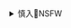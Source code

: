 <details><summary>慎入🔞NSFW</summary>

Not Safe For Work
![](https://upload.wikimedia.org/wikipedia/commons/thumb/d/d3/Biohazard_Symbol_Specification.png/210px-Biohazard_Symbol_Specification.png)

<details><summary><b>风险自理Use At Your Own Risk🈲</summary>

### 最具震撼力的反面教材：《“571工程”纪要》全文
https://2newcenturynet.blogspot.com/2020/09/571.html

zgzy通知

　　所谓“反面教材”，顾名思义，其内容当然是坏的、消极的，不能学习、模仿，只能展开批判。然而，在消息闭塞的年代，反面教材的传播，有时会产生事与愿违的效果。

　　1972年1月13日，zgzy下发由zy专案组整理的《粉碎林陈反党集团反革命政变的斗争（材料之二）》，其中，附件二是反革命政变纲领《“571工程”纪要》，堪称新中国成立以来最具震撼力的一部反面教材。

　　据吴德回忆，对于是否下发《“571工程”纪要》，因其用词恶毒，当时在政治局成员中有不同意见。毛泽东一锤定音：“这一件最重要，必须下发。”

　　《粉碎林陈反党集团反革命政变的斗争（材料之二）》说：

　　遵照毛主席的教导，将《“571工程”纪要》这个反革命政变纲领全文印发全党、全军和全国人民，好处极大。林彪的《“571工程”纪要》这个反革命纲领，同它的作者们一道，已经被人民押上历史的审判台。它如同一切反革命文件一样，并不是成功的纪录，而只是失败的纪录，现在已经成为一个很好的反面教材。

　　该文件称，林彪一伙在《“571工程”纪要》中咒骂革命的话和他们的反革命策略，“必将激起全党、全军和全国人民极大的无产阶级义愤，也必将引起一小撮反革命分子的共鸣”。果真如此吗？

　　以下内容（含注释、笔误）出自批判材料，均为原文照录。

《“571工程”纪要》影印件

“571工程”纪要[1]

（一九七一、三月二十二——二十四）

　　（一）可能性

　　（二）必要性

　　（三）基本条件

　　（四）时机

　　（五）力量

　　（六）口号和纲领

　　（七）实施要点

　　（八）政策和策略

　　（九）保密和纪律

原件第1页

可能性

　　△9·2后[2]，政局不稳，统治集团内部矛盾尖锐，右派势力抬头

　　军队受压

　　十多年来，国民经济停滞不前

　　群众和基层干部、部队中下干部实际生活水平下降，不满情绪日益增长。敢怒不敢言。甚至不敢怒不敢言

　　统治集团内部上层很腐败、昏庸无能

　　众叛亲离

　　（1）一场政治危机正在蕴〔酝〕酿，

　　（2）夺权正在进行。

　　（3）对方目标在改变接班人

　　（4）中国正在进行一场逐渐地和平演变式的政变。

　　（5）这种政变形式是他们惯用手法

　　（6）他们“故计〔伎〕重演”。

　　（7）政变正朝着有利于笔杆子，而不利于枪杆子方向发展。

　　（8）因此，我们要以暴力革命的突变来阻止和平演变式的反革命渐变。反之，如果我们不用“五七一”工程阻止和平演变，一旦他们得逞，不知有多少人头落地，中国革命不知要推迟多少年。

　　（9）一场新的夺权斗争势不可免，我们不掌握革命领导权，领导权将落在别人头上

　　我方力量

　　经过几年准备，在思想上、组织上、军事上的水平都有相当提高。具有一定的思想和物质基础。

　　在全国，只有我们这支力量正在崛起，蒸蒸日上，朝气勃勃。

　　革命的领导权落在谁的头上，未来政权就落在谁的头上，

　　在中国未来这场政治革命中，我们“舰队”[3]采取什么态度？

　　取得了革命领导权就取得了未来的政权。

　　革命领导权历史地落在我们舰队头上。

　　和国外“五七一工程”相比，我们的准备和力量比他们充分得多、成功的把握性大得多。

　　和十月革命相比，我们比当时苏维埃力量也不算小。

　　地理回旋余地大

　　空军机动能力强。

　　比较起来，空军搞“五七一”比较容易得到全国政权，军区搞地方割据。

　　两种可能性：

　　夺取全国政权，

　　割据局面

必要性、必然性

　　B—52[4]好景不长，急不可待地要在近几年内安排后事。

　　对我们不放心。

　　如其束手被擒，不如破釜沉舟。

　　在政治上后发制人，

　　军事行动上先发制人

　　我国社会主义制度正在受到严重威胁，

　　笔杆子托派集团正在任意篡改、歪曲马列主义，为他们私利服务。

　　他们用假革命的词藻代替马列主义，用来欺骗和蒙蔽中国人民的思想

　　当前他们的继续革命论实质是托洛茨基的不断革命论，

　　他们的革命对象实际是中国人民，而首当其冲的是军队和与他们持不同意见的人

　　他们的社会主义实质是社会法西斯主义

　　他们把中国的国家机器变成一种互相残杀，互相倾轧的绞肉机式的

　　把党内和国家政治生活变成封建专制独裁式的家长制生活

　　当然，我们不否定他在统一中国的历史作用，正因为如此，我们革命者在历史上曾给过他应有的地位和支持。

　　但是现在他滥用中国人民给其信任和地位，历史地走向反面　实际上他已成了当代的秦始皇，

　　为了向中国人民负责，向中国历史负责，我们的等待和忍耐是有限度的！

　　他不是一个真正的马列主义者，而是一个行孔孟之道　借马列主义之皮、执秦始皇之法的中国历史上最大的封建暴君。

基本条件

　　有利条件：

　　国内政治矛盾激化

　　　　　　危机四伏

　　——独裁者越来越不得人心，

　　——统治集团内部很不稳定，争权夺利、勾心斗角、几乎白热化。

　　——军队受压　军心不　高级中上层干部不服、不满，并且握有兵权

　　——一小撮秀才　仗势横行霸道，四面树敌　头脑发胀，对自己估计过高。

　　——党内长期斗争和文化大革命中被排斥和打击的高级干部敢怒不敢言。

　　——农民生活缺吃少穿

　　——青年知识分子上山下乡，等于变相劳改。

　　——红卫兵初期受骗被利用，已经发　充当炮灰，后期被压制变成了替罪羔羊

　　——机关干部被精简，上五七干校等于变相失业。

　　——工人（特别是青年工人）工资冻结，等于变相受剥削。

　　国外矛盾激化

　　中苏对立。整苏联。我们行动会得到苏联支持。

　　最重要的条件：我们有首长威名望、权力和联合舰队的力量

　　从自然条件上讲

　　国土辽阔、回旋余地大，加之空军机动性强，有利于突袭、串联、转移，甚至于撤退。

　　困难

　　△目前我们力量准备还不足

　　△群众对B—52的个人迷信很深

　　△由于B—52分而治之，军队内矛盾相当复杂，很难形成被我们掌握的统一的力量，

　　△B—52身〔深〕居简出，行动神秘鬼〔诡〕窄〔诈〕，戒备森严，给我们行动带来一定困难

时机

　　敌我双方骑虎难下

　　目前表面上的暂时平衡维持不久，矛盾的平衡是暂时的相对的，不平衡是绝对的。

　　是一场你死我活斗争！只要他们上台，我们就要下台，进监狱。卫戍区。或者我们把他吃掉，或者他们把我们吃掉。

　　战略上两种时机：

　　一种我们准备好了，能吃掉他们的时候；

　　一种是发现敌人张开嘴巴要把我们吃掉时候，我们受到严重危险的时候；这时不管准备和没准备好，也要破釜沉舟。

　　战术上时机和手段

　　△B—52在我手中，敌主力舰[5]均在我手心之中。

　　　　　　　　　属于自投罗网式

　　△利用上层集会一网打尽

　　△先斩局部爪牙，先和B—52既成事实，逼迫B—52就范，

　　　　　　　　　逼宫形式

　　△利用特种手段如毒气、细菌武器、轰炸、543[6]、车祸、暗杀、绑架、城市游击小分队

林立果驾驶水陆两用汽车

基本力量和可借用力量

　　基本力量　△联合舰队和各分舰队（上海、北京、广州）

　　　　　　　△王、陈、江[7]掌握的四、五军骨干力量

　　　　　　　△九师、十八师

　　　　　　　△二十一坦克团

　　　　　　　△民航

　　　　　　　△三十四师

　　借用力量：国内

　　　　　　　△二十军

　　　　　　　△ 三十八军

　　　　　　　△黄军委办事组

　　　　　　　△国防科委

　　　　　　　△广州、成都、武汉、江西、济南、福州、新江、西安

　　　　　　　△社会力量、农民、红卫兵青年学生、机关干部、工人、

　　　　　　　国外：

　　　　　　　苏联（秘密谈判）

　　　　　　　美国（中美谈判）

　　　　　　　借苏力量拑〔箝〕制国内外其它各种力量。

　　　　　　　暂时核保护伞[8]。

动员群众口号、纲领

　　全军指战员团结起来！

　　全党团结起来！

　　全国人民团结起来！

　　打倒当代的秦始皇—B52，

　　推翻挂着社会主义招牌的封建王朝，

　　建立一个真正属于无产阶级和劳动人民的社会主义国家！

　　对外：

　　全世界真正的马列主义者联合起来！

　　全世界无产阶级和被压迫民族联合起来！

　　全世界人民团结起来！

　　我们对外政策是坚持和平共处五项原则

　　承认现有的与各国的外交关系，保护使馆人员的安全。

　　全国人民团结起来，全军指战员团结起，全党团结起来

　　用民富国强代替他“国富”民穷

　　使人民丰衣足食、安居乐业　政治上、经济上组织上得到真正解放

　　用真正的马列主义作为我们指导思想，建设真正的社会主义代替B—52的封建专制的社会主义，即社会封建主义。

　　全国工人、农民、机关干部、各行各业要坚守岗位，努力生产，保护国家财富和档案，遵守和维护社会秩序。

　　因此，各地区、各单位、各部门之间，不准串联。

　　全国武装力量要服从统率部的集中统一指挥，坚决严厉镇压反革命叛乱和一切反革命破坏活动！

实施要点

　　三个阶段

　　第一、准备阶段

　　（1）计划

　　（2）力量

　　△指挥班子

　　　江、王、陈

　　△两套警卫处

　　　公开的李松亭[9]

　　　秘密的

　　　　　上海小组[10]负责

　　　　　新华一邨

　　　　　教导队[11]

　　△四、五军部队训练（地面训练）

　　△南空直属师工作

　　　　　（十师）

　　　　　周建平负责

　　争取二十军

　　　　　（江、王、陈）

　　——扩大舰队

　　——加速根据地建设

　　京、

　　沪、

　　杭、

　　蜀、

　　穗　

　　（3）物质准备

　　武器

　　　领

　　　自造

　　通讯器材（包括01工程[12]

　　车辆

　　掌握他们仓库地点、主要军械库

　　（4）情报保障

　　掌握三个环节

　　　　搜集

　　　　分析

　　　　上报

　　第二阶段

　　实施阶段

　　奇袭式

　　一个先联后斩　上面串联好，然后奇袭。

　　一个先斩后联。

　　一个上下同时进行。

　　一定要把张抓到手，然后立即运用一切舆论工具，公布他叛徒罪行[13]。

　　总的两条：

　　一是奇袭。

　　二是一旦进行开始、坚持到底。

　　第三阶段

　　巩固阵地，扩大战果　夺取全部政权

　　（1）军事上首先固守阵地

　　△尽力坚守上海

　　　占领电台、电信局，交通

　　　把上海与外界联系卡断。

　　△力争南京方面中立，但做好防御

　　△固守浙江、江西

　　△掌握空降、空运

　　（2）政治上采取进攻

　　△上面摊牌

　　△掌握舆论工具

　　　开展政治攻势

　　（3）组织上扩大

　　△迅速扩军

　　△四方串联

林彪、叶群、林立衡、林立果

政策和策略

　　打着B—52旗号打击B—52力量

　　团结一切可能团结的人

　　缓和群众的舆论

　　联合一切可以联合的力量

　　解放大多数

　　集中打击B—52及其一小撮独裁者

　　打着B—52旗号来打击B—52力量

　　我们的政策：

　　解放一大片（大多数）

　　保护（团结）一大片

　　打击一小撮独裁者及其身边的

　　他们所谓打击一小撮保护不过是每次集中火力打击一派批，各个击破。

　　他们一批今天利用这个打击那个；明天利用那个打击这个。今天一小撮，明天一小撮，加起来就是一大批。他们这样做，不　他用封建帝王的统治权术

　　不仅挑动干部斗干部、群众斗群众，而且挑动军队斗军队、党员斗党员，是中国武斗的最大倡导者

　　他们制造矛盾，制造分裂，以达到他们分而治之、各个击破　巩固维持他们的统治地位的目的。

　　他知道同时向所有人进攻，那就等于自取灭亡，所以他今天拉每个时期都拉一股力量，打另一股力量。

　　今天拉那个打这个，明天拉这个打那个；

　　今天甜言密〔蜜〕语那些拉的人，明天就加以莫须有的罪名置于死地；今天是他的座上宾，明天就成了他阶下囚；

　　从几十年的历史看，究竟有哪一个人开始被他捧起来的人，不被到后来不曾被判处政治上死刑？！

　　有哪一股政治力量能与他共事始终。他过去的秘书，自杀的自杀、关压〔押〕的关压〔押〕，他为数不多的亲密战友和身边亲信也被他送进大牢，甚至连他的亲身儿子也被他逼疯。

　　他是一个怀疑狂、疟〔虐〕待狂，他整人哲学是一不做、二不休　他每整一个人都要把这个人置于死地而方休，一旦得罪就得罪到底、而且把全部坏事嫁祸于别人。

　　戳穿了说，在他手下一个个象走马灯式垮台的人物，其实都是他的替罪羊！

　　过去，对B—52宣传，有的是出于历史需要；有的出于顾全民族统一、团结大局；有的出于抵御外来侵敌；有的出于他的法西斯的压力之下；对广大群众来说，主要是有的是不了解他的内情。

　　对于这些同志，我们都给于〔予〕历史唯物主义的分析，予以谅解和保护。

　　对过去B—52以莫须有罪名加以迫害的人，一律给于〔予〕政治上的解放。

原件第24页

保密、纪律

　　此工程属特级绝密，不经批准不得准向任何人透露。

　　坚决做到一切行动听指挥，发扬“江田岛”精神[14]。不成功便成仁[15]

　　泄密者、失责者、动摇者、背叛者严厉制裁。

</details>
</details>
